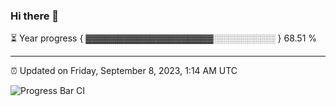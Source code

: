 ### Hi there 👋

⏳ Year progress { ▓▓▓▓▓▓▓▓▓▓▓▓▓▓▓▓▓▓▓▓░░░░░░░░░░ } 68.51 %

---

⏰ Updated on Friday, September 8, 2023, 1:14 AM UTC

![Progress Bar CI](https://github.com/arthurbuhl/arthurbuhl/workflows/Progress%20Bar%20CI/badge.svg)
